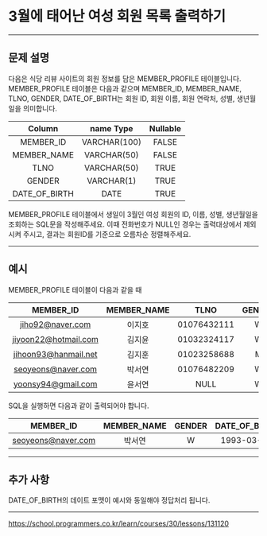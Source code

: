 # 3월에 태어난 여성 회원 목록 출력하기

---

## 문제 설명

다음은 식당 리뷰 사이트의 회원 정보를 담은 MEMBER_PROFILE 테이블입니다. MEMBER_PROFILE 테이블은 다음과 같으며 MEMBER_ID, MEMBER_NAME, TLNO, GENDER, DATE_OF_BIRTH는 회원 ID, 회원 이름, 회원 연락처, 성별, 생년월일을 의미합니다.

Column 	|name	Type	|Nullable
:------:|	:------:|	:------:
MEMBER_ID	|VARCHAR(100)	|FALSE
MEMBER_NAME	|VARCHAR(50)	|FALSE
TLNO		|VARCHAR(50)	|TRUE
GENDER	|VARCHAR(1)	|TRUE
DATE_OF_BIRTH|	DATE	|TRUE

MEMBER_PROFILE 테이블에서 생일이 3월인 여성 회원의 ID, 이름, 성별, 생년월일을 조회하는 SQL문을 작성해주세요. 이때 전화번호가 NULL인 경우는 출력대상에서 제외시켜 주시고, 결과는 회원ID를 기준으로 오름차순 정렬해주세요.

---

## 예시

MEMBER_PROFILE 테이블이 다음과 같을 때

MEMBER_ID			|MEMBER_NAME	|TLNO		|GENDER	|DATE_OF_BIRTH
:------:|			:------:|	:------:|	:------:|	:------:
jiho92@naver.com		|이지호		|01076432111	|W		|1992-02-12
jiyoon22@hotmail.com	|김지윤		|01032324117	|W		|1992-02-22
jihoon93@hanmail.net	|김지훈		|01023258688	|M		|1993-02-23
seoyeons@naver.com		|박서연		|01076482209	|W		|1993-03-16
yoonsy94@gmail.com		|윤서연		|NULL		|W		|1994-03-19

SQL을 실행하면 다음과 같이 출력되어야 합니다.

MEMBER_ID		|MEMBER_NAME	|GENDER	|DATE_OF_BIRTH
:------:|		:------:|	:------:|	:------:
seoyeons@naver.com	|박서연		|W		|1993-03-16

---

## 추가 사항

DATE_OF_BIRTH의 데이트 포맷이 예시와 동일해야 정답처리 됩니다.

---

https://school.programmers.co.kr/learn/courses/30/lessons/131120
